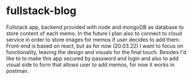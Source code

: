 # fullstack-blog


Fullstack app, backend provided with node and mongoDB as database to store content of each memo.
In the future I plan also to connect to cloud service in order to store images for memos if user decides to add them.
Front-end is based on react, but as for now (20.03.22) I want to focus on functionality, leaving the design and visuals for the final touch.
Besides I'd like to to make this app secured by password and login and also to add visual side to form that allows user to add memos, for now it works in postman.
